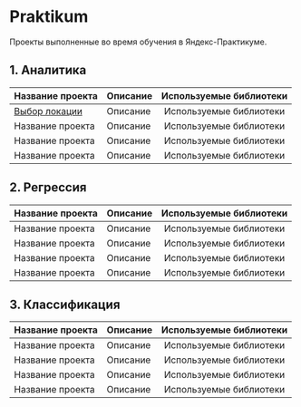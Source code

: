 # Praktikum
Проекты выполненные во время обучения в Яндекс-Практикуме.

## 1. Аналитика
| Название проекта | Описание | Используемые библиотеки |
| :--------------- | :------- | :---------------------: |
| [Выбор локации](Business-ML_Выбор%20локации%20для%20скважины) | Описание | Используемые библиотеки |
| Название проекта | Описание | Используемые библиотеки |
| Название проекта | Описание | Используемые библиотеки |
| Название проекта | Описание | Используемые библиотеки |

## 2. Регрессия
| Название проекта | Описание | Используемые библиотеки |
| :--------------- | :------- | :---------------------: |
| Название проекта | Описание | Используемые библиотеки |
| Название проекта | Описание | Используемые библиотеки |
| Название проекта | Описание | Используемые библиотеки |
| Название проекта | Описание | Используемые библиотеки |

## 3. Классификация
| Название проекта | Описание | Используемые библиотеки |
| :--------------- | :------- | :---------------------: |
| Название проекта | Описание | Используемые библиотеки |
| Название проекта | Описание | Используемые библиотеки |
| Название проекта | Описание | Используемые библиотеки |
| Название проекта | Описание | Используемые библиотеки |
